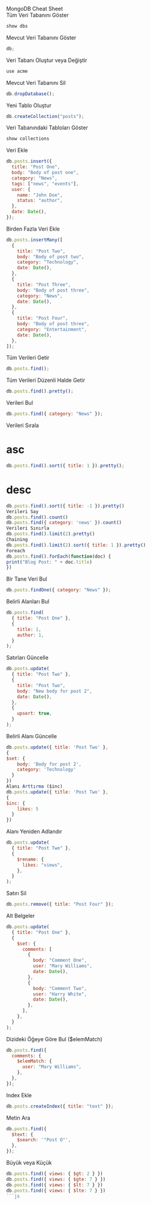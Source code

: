 MongoDB Cheat Sheet  
Tüm Veri Tabanını Göster

```js
show dbs
```

Mevcut Veri Tabanını Göster

```js
db;
```

Veri Tabanı Oluştur veya Değiştir

```js
use acme
```

Mevcut Veri Tabanını Sil

```js
db.dropDatabase();
```

Yeni Tablo Oluştur

```js
db.createCollection("posts");
```

Veri Tabanındaki Tabloları Göster

```js
show collections
```

Veri Ekle

```js
db.posts.insert({
  title: "Post One",
  body: "Body of post one",
  category: "News",
  tags: ["news", "events"],
  user: {
    name: "John Doe",
    status: "author",
  },
  date: Date(),
});
```

Birden Fazla Veri Ekle

```js
db.posts.insertMany([
  {
    title: "Post Two",
    body: "Body of post two",
    category: "Technology",
    date: Date(),
  },
  {
    title: "Post Three",
    body: "Body of post three",
    category: "News",
    date: Date(),
  },
  {
    title: "Post Four",
    body: "Body of post three",
    category: "Entertainment",
    date: Date(),
  },
]);
```

Tüm Verileri Getir

```js
db.posts.find();
```

Tüm Verileri Düzenli Halde Getir

```js
db.posts.find().pretty();
```

Verileri Bul

```js
db.posts.find({ category: "News" });
```

Verileri Sırala

# asc

```js
db.posts.find().sort({ title: 1 }).pretty();
```

# desc

```js
db.posts.find().sort({ title: -1 }).pretty()
Verileri Say
db.posts.find().count()
db.posts.find({ category: 'news' }).count()
Verileri Sınırla
db.posts.find().limit(2).pretty()
Chaining
db.posts.find().limit(2).sort({ title: 1 }).pretty()
Foreach
db.posts.find().forEach(function(doc) {
print("Blog Post: " + doc.title)
})
```

Bir Tane Veri Bul

```js
db.posts.findOne({ category: "News" });
```

Belirli Alanları Bul

```js
db.posts.find(
  { title: "Post One" },
  {
    title: 1,
    author: 1,
  }
);
```

Satırları Güncelle

```js
db.posts.update(
  { title: "Post Two" },
  {
    title: "Post Two",
    body: "New body for post 2",
    date: Date(),
  },
  {
    upsert: true,
  }
);
```

Belirli Alanı Güncelle

```js
db.posts.update({ title: 'Post Two' },
{
$set: {
    body: 'Body for post 2',
    category: 'Technology'
  }
})
Alanı Arttırma ($inc)
db.posts.update({ title: 'Post Two' },
{
$inc: {
    likes: 5
  }
})
```

Alanı Yeniden Adlandır

```js
db.posts.update(
  { title: "Post Two" },
  {
    $rename: {
      likes: "views",
    },
  }
);
```

Satırı Sil

```js
db.posts.remove({ title: "Post Four" });
```

Alt Belgeler

```js
db.posts.update(
  { title: "Post One" },
  {
    $set: {
      comments: [
        {
          body: "Comment One",
          user: "Mary Williams",
          date: Date(),
        },
        {
          body: "Comment Two",
          user: "Harry White",
          date: Date(),
        },
      ],
    },
  }
);
```

Dizideki Öğeye Göre Bul ($elemMatch)

```js
db.posts.find({
  comments: {
    $elemMatch: {
      user: "Mary Williams",
    },
  },
});
```

Index Ekle

```js
db.posts.createIndex({ title: "text" });
```

Metin Ara

```js
db.posts.find({
  $text: {
    $search: '"Post O"',
  },
});
```

Büyük veya Küçük

````js
db.posts.find({ views: { $gt: 2 } })
db.posts.find({ views: { $gte: 7 } })
db.posts.find({ views: { $lt: 7 } })
db.posts.find({ views: { $lte: 7 } })
```js
````
